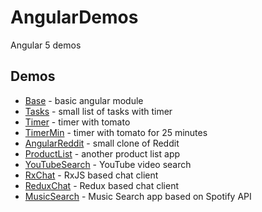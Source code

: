 # AngularDemos
Angular 5 demos

## Demos

- [Base](Base/README.md) - basic angular module
- [Tasks](Tasks/README.md) - small list of tasks with timer
- [Timer](Timer/README.md) - timer with tomato
- [TimerMin](TimerMin/README.md) - timer with tomato for 25 minutes
- [AngularReddit](AngularReddit/README.md) - small clone of Reddit 
- [ProductList](ProductList/README.md) - another product list app
- [YouTubeSearch](YouTubeSearch/README.md) - YouTube video search
- [RxChat](RxChat/README.md) - RxJS based chat client
- [ReduxChat](ReduxChat/README.md) - Redux based chat client
- [MusicSearch](MusicSearch/README.md) - Music Search app based on Spotify API